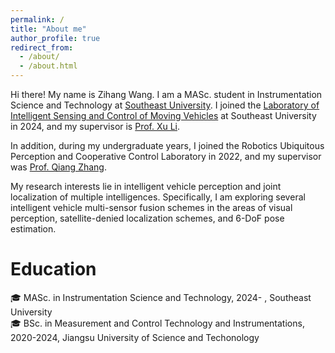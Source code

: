 ```yaml
---
permalink: /
title: "About me"
author_profile: true
redirect_from: 
  - /about/
  - /about.html
---
```


Hi there! My name is Zihang Wang. I am a MASc. student in Instrumentation Science and Technology at [Southeast University](https://www.seu.edu.cn/). I joined the [Laboratory of Intelligent Sensing and Control of Moving Vehicles](https://kjc.seu.edu.cn/jbyjy/31017/list.htm) at Southeast University in 2024, and my supervisor is [Prof. Xu Li](https://ins.seu.edu.cn/lx/list.htm).

In addition, during my undergraduate years, I joined the Robotics Ubiquitous Perception and Cooperative Control Laboratory in 2022, and my supervisor was [Prof. Qiang Zhang](https://mypage.just.edu.cn/dzxx/zq/list.htm).

My research interests lie in intelligent vehicle perception and joint localization of multiple intelligences. Specifically, I am exploring several intelligent vehicle multi-sensor fusion schemes in the areas of visual perception, satellite-denied localization schemes, and 6-DoF pose estimation.

Education
======
🎓 MASc. in Instrumentation Science and Technology, 2024- , Southeast University\
🎓 BSc. in Measurement and Control Technology and Instrumentations, 2020-2024, Jiangsu University of Science and Techonology
